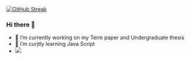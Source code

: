 [![GitHub Streak](http://github-readme-streak-stats.herokuapp.com?user=Alexdiascardoso&theme=hacker&hide_border=falso&date_format=%5BY%20%5DM%20j)](https://git.io/streak-stats)

### Hi there 👋
- 🔭 I’m currently working on my Term paper and Undergraduate thesis
- 🌱 I’m curjtly learning  Java Script
- ![](https://komarev.com/ghpvc/?username=your-github-Alexdiascardoso&color=green)

<!--
![badges1](https://dev-to-uploads.s3.amazonaws.com/uploads/articles/6n8fc8zw8pawxveffitx.png)
**Alexdiascardoso/Alexdiascardoso** is a ✨ _special_ ✨ repository because its `README.md` (this file) appears on your GitHub profile.
![](https://komarev.com/ghpvc/?username=your-github-username)


Here are some ideas to get you started:

- 🔭 I’m currently working on completion of course work
- 🌱 I’m curjtly learning  Java Script
- 👯 I’m looking to collaborate on 
- 🤔 I’m looking for help with ...
- 💬 Ask me about 
- 🔭 I’m currently working on completion of course work
- 🌱 I’m curjtly learning  Java Script
- 😄 Pronouns: ...
- ⚡ Fun fact: ...
-->
